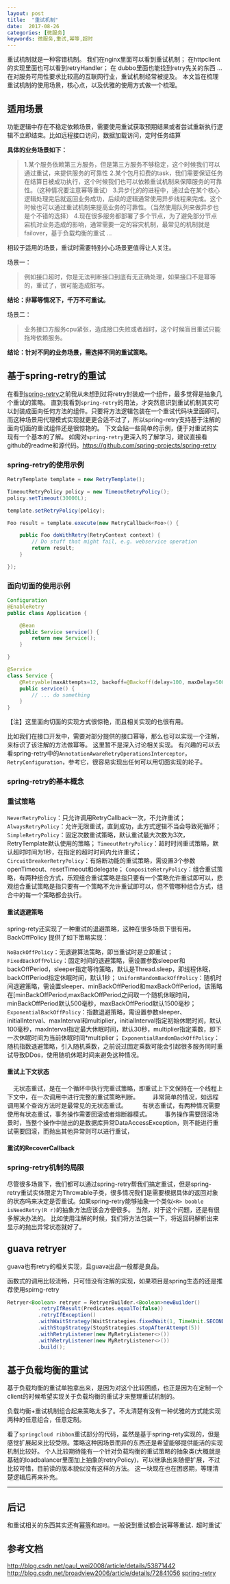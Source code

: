 ```yaml
---
layout: post
title:  "重试机制"
date:  2017-08-26
categories: [微服务]
keywords: 微服务,重试,幂等,超时
---
```


重试机制就是一种容错机制。
我们在nginx里面可以看到重试机制；
在httpclient的实现里面也可以看到retryHandler；
在 dubbo里面也能找到retry先关的东西
...
在对服务可用性要求比较高的互联网行业，重试机制经常被提及。
本文旨在梳理重试机制的使用场景，核心点，以及优雅的使用方式做一个梳理。

## 适用场景

功能逻辑中存在不稳定依赖场景，需要使用重试获取预期结果或者尝试重新执行逻辑不立即结束。比如远程接口访问，数据加载访问，定时任务结算

**具体的业务场景如下：**

>1.某个服务依赖第三方服务，但是第三方服务不够稳定，这个时候我们可以通过重试，来提供服务的可靠性
2.某个包月扣费的task，我们需要保证任务在结算日被成功执行，这个时候我们也可以依赖重试机制来保障服务的可靠性。（这种情况要注意幂等重试）
3.异步化的的进程中，通过会在某个核心逻辑处理完后就返回业务成功，后续的逻辑通常使用异步线程来完成。这个时候也可以通过重试机制来提高业务的可靠性。（当然使用队列来做异步也是个不错的选择）
4.现在很多服务都部署了多个节点，为了避免部分节点宕机对业务造成的影响，通常需要一定的容灾机制，最常见的机制就是failover，基于负载均衡的重试
...

相较于适用的场景，重试时需要特别小心场景更值得让人关注。

场景一：

>例如接口超时，你是无法判断接口到底有无正确处理，如果接口不是幂等的，重试了，很可能造成脏写。

**结论：非幂等情况下，千万不可重试。**

场景二：

>业务接口方服务cpu紧张，造成接口失败或者超时，这个时候盲目重试只能拖垮依赖服务。

**结论：针对不同的业务场景，需选择不同的重试策略。**

## 基于spring-retry的重试
在看到[spring-retry](https://github.com/spring-projects/spring-retry)之前我从未想到过将retry封装成一个组件，最多觉得是抽象几个重试的策略。
直到我看到`spring-retry`的用法，才突然意识到重试机制其实可以封装成面向任何方法的组件。只要将方法逻辑包装在一个重试代码块里面即可。而这种场景用代理模式实现就更更合适不过了，所以spring-retry支持基于注解的面向切面的重试组件还是很惊艳的。
下文会贴一些简单的示例，便于对重试的实现有一个基本的了解。
如需对`spring-retry`更深入的了解学习，建议直接看github的readme和源代码。https://github.com/spring-projects/spring-retry

### spring-retry的使用示例

```java
RetryTemplate template = new RetryTemplate();

TimeoutRetryPolicy policy = new TimeoutRetryPolicy();
policy.setTimeout(30000L);

template.setRetryPolicy(policy);

Foo result = template.execute(new RetryCallback<Foo>() {

    public Foo doWithRetry(RetryContext context) {
        // Do stuff that might fail, e.g. webservice operation
        return result;
    }

});
```

### 面向切面的使用示例

``` java
Configuration
@EnableRetry
public class Application {

    @Bean
    public Service service() {
        return new Service();
    }

}

@Service
class Service {
    @Retryable(maxAttempts=12, backoff=@Backoff(delay=100, maxDelay=500))
    public service() {
        // ... do something
    }
}
```
【注】这里面向切面的实现方式很惊艳，而且相关实现的也很有用。

比如我们在接口开发中，需要对部分提供的接口幂等，那么也可以实现一个注解，来标识了该注解的方法做幂等。
这里暂不是深入讨论相关实现。
有兴趣的可以去看spring-retry中的`AnnotationAwareRetryOperationsInterceptor`，`RetryConfiguration`，参考它，很容易实现出任何可以用切面实现的轮子。

### spring-retry的基本概念

### 重试策略
`NeverRetryPolicy`：只允许调用RetryCallback一次，不允许重试；
`AlwaysRetryPolicy`：允许无限重试，直到成功，此方式逻辑不当会导致死循环；
`SimpleRetryPolicy`：固定次数重试策略，默认重试最大次数为3次，RetryTemplate默认使用的策略；
`TimeoutRetryPolicy`：超时时间重试策略，默认超时时间为1秒，在指定的超时时间内允许重试；
`CircuitBreakerRetryPolicy`：有熔断功能的重试策略，需设置3个参数openTimeout、resetTimeout和delegate；
`CompositeRetryPolicy`：组合重试策略，有两种组合方式，乐观组合重试策略是指只要有一个策略允许重试即可以，悲观组合重试策略是指只要有一个策略不允许重试即可以，但不管哪种组合方式，组合中的每一个策略都会执行。

#### 重试退避策略
spring-rety还实现了一种重试的退避策略，这种在很多场景下很有用。
BackOffPolicy 提供了如下策略实现：

`NoBackOffPolicy`：无退避算法策略，即当重试时是立即重试；
`FixedBackOffPolicy`：固定时间的退避策略，需设置参数sleeper和backOffPeriod，sleeper指定等待策略，默认是Thread.sleep，即线程休眠，backOffPeriod指定休眠时间，默认1秒；
`UniformRandomBackOffPolicy`：随机时间退避策略，需设置sleeper、minBackOffPeriod和maxBackOffPeriod，该策略在[minBackOffPeriod,maxBackOffPeriod之间取一个随机休眠时间，minBackOffPeriod默认500毫秒，maxBackOffPeriod默认1500毫秒；
`ExponentialBackOffPolicy`：指数退避策略，需设置参数sleeper、initialInterval、maxInterval和multiplier，initialInterval指定初始休眠时间，默认100毫秒，maxInterval指定最大休眠时间，默认30秒，multiplier指定乘数，即下一次休眠时间为当前休眠时间*multiplier；
`ExponentialRandomBackOffPolicy`：随机指数退避策略，引入随机乘数，之前说过固定乘数可能会引起很多服务同时重试导致DDos，使用随机休眠时间来避免这种情况。


#### 重试上下文状态
　无状态重试，是在一个循环中执行完重试策略，即重试上下文保持在一个线程上下文中，在一次调用中进行完整的重试策略判断。
　　非常简单的情况，如远程调用某个查询方法时是最常见的无状态重试。
　　
有状态重试，有两种情况需要使用有状态重试，事务操作需要回滚或者熔断器模式。
　　事务操作需要回滚场景时，当整个操作中抛出的是数据库异常DataAccessException，则不能进行重试需要回滚，而抛出其他异常则可以进行重试，
　
#### 重试的RecoverCallback

### spring-retry机制的局限
尽管很多场景下，我们都可以通过spring-retry帮我们搞定重试，但是spring-retry重试实体限定为Throwable子类，很多情况我们是需要根据具体的返回对象的状态吗来决定是否重试。如果spring-retry能够抽象一个类似`<R> booble isNeedRetry(R r)`的抽象方法应该会方便很多。
当然，对于这个问题，还是有很多解决办法的。
比如使用注解的时候，我们将方法包装一下，将返回码解析出来显示的抛出异常状态就好了。


##  guava retryer
guava也有retry的相关实现，且guava出品一般都是良品。

  函数式的调用比较流畅，只可惜没有注解的实现，如果项目是spring生态的还是推荐使用spirng-retry

```java
Retryer<Boolean> retryer = RetryerBuilder.<Boolean>newBuilder()
          .retryIfResult(Predicates.equalTo(false))
          .retryIfException()
          .withWaitStrategy(WaitStrategies.fixedWait(1, TimeUnit.SECONDS))
          .withStopStrategy(StopStrategies.stopAfterAttempt(5))
          .withRetryListener(new MyRetryListener<>())
          .withRetryListener(new MyRetryListener<>())
          .build();
```


## 基于负载均衡的重试
基于负载均衡的重试单独拿出来，是因为对这个比较困惑，也正是因为在定制一个client的时候希望实现关于负载均衡的重试才来整理重试机制的。

负载均衡+重试机制组合起来策略太多了。不太清楚有没有一种优雅的方式能实现两种的任意组合，任意定制。

看了`springcloud ribbon`重试部分的代码，虽然是基于spring-rety实现的，但是感觉扩展起来比较受限。策略这种因场景而异的东西还是希望能够提供能活的实现机制比较好。
个人比较期待能有一个针对负载均衡的重试策略的抽象类(大概就是基础的loadbalancer里面加上抽象的retryPolicy)，可以继承出来随便扩展，不过比较可惜，目前读的版本貌似没有这样的方法。
这一块现在也在困惑期，等理清楚逻辑后再来补充。

----
## 后记
和重试相关的东西其实还有[幂等](http://code.zhizus.com/2017-08-28-%E5%B9%82%E7%AD%89.html)和`超时`。一般说到重试都会说幂等重试`，`超时重试`

## 参考文档

http://blog.csdn.net/paul_wei2008/article/details/53871442
http://blog.csdn.net/broadview2006/article/details/72841056
[spring-retry](https://github.com/spring-projects/spring-retry)


